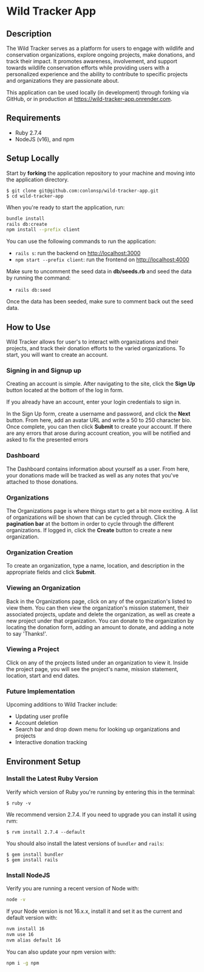 # Wild Tracker App

## Description

The Wild Tracker serves as a platform for users to engage with wildlife and conservation organizations, explore ongoing projects, make donations, and track their impact. It promotes awareness, involvement, and support towards wildlife conservation efforts while providing users with a personalized experience and the ability to contribute to specific projects and organizations they are passionate about.

This application can be used locally (in development) through forking via GitHub, or in production at https://wild-tracker-app.onrender.com.

## Requirements

- Ruby 2.7.4
- NodeJS (v16), and npm

## Setup Locally

Start by **forking** the application repository to your machine and moving into the application directory.

```console
$ git clone git@github.com:conlonsp/wild-tracker-app.git
$ cd wild-tracker-app
```

When you're ready to start the application, run:

```sh
bundle install
rails db:create
npm install --prefix client
```

You can use the following commands to run the application:

- `rails s`: run the backend on [http://localhost:3000](http://localhost:3000)
- `npm start --prefix client`: run the frontend on
  [http://localhost:4000](http://localhost:4000)

Make sure to uncomment the seed data in **db/seeds.rb** and seed the data by running the command:

- `rails db:seed`

Once the data has been seeded, make sure to comment back out the seed data.

## How to Use

Wild Tracker allows for user's to interact with organizations and their projects, and track their donation efforts to the varied organizations.  To start, you will want to create an account.

### Signing in and Signup up

Creating an account is simple.  After navigating to the site, click the **Sign Up** button located at the bottom of the log in form.

If you already have an account, enter your login credentials to sign in.

In the Sign Up form, create a username and password, and click the **Next** button.  From here, add an avatar URL and write a 50 to 250 character bio.  Once complete, you can then click **Submit** to create your account.  If there are any errors that arose during account creation, you will be notified and asked to fix the presented errors

### Dashboard

The Dashboard contains information about yourself as a user.  From here, your donations made will be tracked as well as any notes that you've attached to those donations.

### Organizations

The Organizations page is where things start to get a bit more exciting.  A list of organizations will be shown that can be cycled through.  Click the **pagination bar** at the bottom in order to cycle through the different organizations.  If logged in, click the **Create** button to create a new organization.

### Organization Creation

To create an organization, type a name, location, and description in the appropriate fields and click **Submit**.

### Viewing an Organization

Back in the Organizations page, click on any of the organization's listed to view them.  You can then view the organization's mission statement, their associated projects, update and delete the organization, as well as create a new project under that organization.  You can donate to the organization by locating the donation form, adding an amount to donate, and adding a note to say 'Thanks!'.

### Viewing a Project

Click on any of the projects listed under an organization to view it.  Inside the project page, you will see the project's name, mission statement, location, start and end dates.

### Future Implementation

Upcoming additions to Wild Tracker include:

- Updating user profile
- Account deletion
- Search bar and drop down menu for looking up organizations and projects
- Interactive donation tracking

## Environment Setup

### Install the Latest Ruby Version

Verify which version of Ruby you're running by entering this in the terminal:

```console
$ ruby -v
```

We recommend version 2.7.4. If you need to upgrade you can install it using rvm:

```console
$ rvm install 2.7.4 --default
```

You should also install the latest versions of `bundler` and `rails`:

```console
$ gem install bundler
$ gem install rails
```

### Install NodeJS

Verify you are running a recent version of Node with:

```sh
node -v
```

If your Node version is not 16.x.x, install it and set it as the current and
default version with:

```sh
nvm install 16
nvm use 16
nvm alias default 16
```

You can also update your npm version with:

```sh
npm i -g npm
```